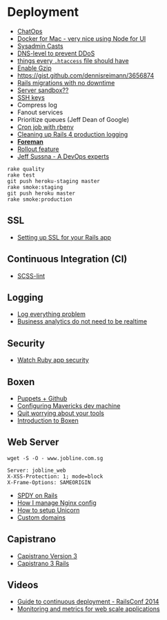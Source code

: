 # Deployment

* [ChatOps](https://www.youtube.com/watch?v=pCVvYCjvoZI)
* [Docker for Mac - very nice using Node for UI](https://github.com/kitematic/kitematic)
* [Sysadmin Casts](http://sysadmincasts.com/)
* [DNS-level to prevent DDoS](https://www.cloudflare.com/plans)
* [things every `.htaccess` file should have](http://www.rrpowered.com/2014/05/things-every-htaccess-file-should-have.html)
* [Enable Gzip](http://www.feedthebot.com/pagespeed/enable-compression.html)
* https://gist.github.com/dennisreimann/3656874
* [Rails migrations with no downtime](http://pedro.herokuapp.com/past/2011/7/13/rails_migrations_with_no_downtime/)
* [Server sandbox??](http://kikobeats.gitbooks.io/server-sandbox/)
* [SSH keys](http://www.poststat.us/ssh-keys-server-management/)
* Compress log
* Fanout services
* Prioritize queues (Jeff Dean of Google)
* [Cron job with rbenv](http://www.relativkreativ.at/articles/running-ruby-scripts-from-within-a-cron-job-in-an-rbenv-environment)
* [Cleaning up Rails 4 production logging](http://rubyjunky.com/cleaning-up-rails-4-production-logging.html)
* [**Foreman**](http://ddollar.github.io/foreman/)
* [Rollout feature](https://github.com/FetLife/rollout)
* [Jeff Sussna - A DevOps experts](http://blog.ingineering.it/)

```
rake quality
rake test
git push heroku-staging master
rake smoke:staging
git push heroku master
rake smoke:production
```

## SSL

* [Setting up SSL for your Rails app](https://intercityup.com/blog/setting-up-ssl-for-your-rails-app.html)

## Continuous Integration (CI)

* [SCSS-lint](https://github.com/causes/scss-lint)

## Logging

* [Log everything problem](http://www.quora.com/How-should-a-web-startup-with-a-2-person-engineering-team-approach-the-log-everything-data-infrastructure-problem/answer/Kyle-Wild?srid=3pI&share=1)
* [Business analytics do not need to be realtime](http://mcfunley.com/whom-the-gods-would-destroy-they-first-give-real-time-analytics)

## Security

* [Watch Ruby app security](https://hakiri.io/security-watch)

## Boxen

* [Puppets + Github](http://garylarizza.com/blog/2013/02/15/puppet-plus-github-equals-laptop-love/)
* [Configuring Mavericks dev machine](http://www.mayerdan.com/programming/2013/12/01/configuring-osx-mavericks-dev-machine/)
* [Quit worrying about your tools](http://www.sitepoint.com/boxen-quit-worrying-tools/)
* [Introduction to Boxen](https://vimeo.com/61172067)

## Web Server

```
wget -S -O - www.jobline.com.sg
```

```
Server: jobline_web
X-XSS-Protection: 1; mode=block
X-Frame-Options: SAMEORIGIN
```

* [SPDY on Rails](https://bugsnag.com/blog/spdy-on-rails/)
* [How I manage Nginx config](http://tylergaw.com/articles/how-i-manage-nginx-config)
* [How to setup Unicorn](https://github.com/thoughtbot/suspenders/commit/e1ff44bfa2d8bc1db5570c465051cc36095815aa)
* [Custom domains](https://devcenter.heroku.com/articles/custom-domains)

## Capistrano

* [Capistrano Version 3](https://medium.com/p/ba896a142ac)
* [Capistrano 3 Rails](https://github.com/TalkingQuickly/capistrano-3-rails-template)

## Videos

* [Guide to continuous deployment - RailsConf 2014](http://www.youtube.com/watch?v=DazHGyb7Gqg)
* [Monitoring and metrics for web scale applications](https://vimeo.com/94466544)